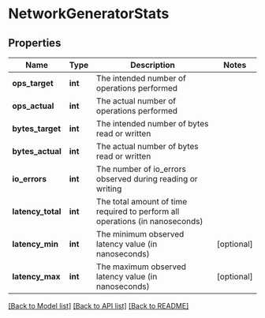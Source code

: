 # NetworkGeneratorStats

## Properties
Name | Type | Description | Notes
------------ | ------------- | ------------- | -------------
**ops_target** | **int** | The intended number of operations performed | 
**ops_actual** | **int** | The actual number of operations performed | 
**bytes_target** | **int** | The intended number of bytes read or written | 
**bytes_actual** | **int** | The actual number of bytes read or written | 
**io_errors** | **int** | The number of io_errors observed during reading or writing | 
**latency_total** | **int** | The total amount of time required to perform all operations (in nanoseconds) | 
**latency_min** | **int** | The minimum observed latency value (in nanoseconds) | [optional] 
**latency_max** | **int** | The maximum observed latency value (in nanoseconds) | [optional] 

[[Back to Model list]](../README.md#documentation-for-models) [[Back to API list]](../README.md#documentation-for-api-endpoints) [[Back to README]](../README.md)


